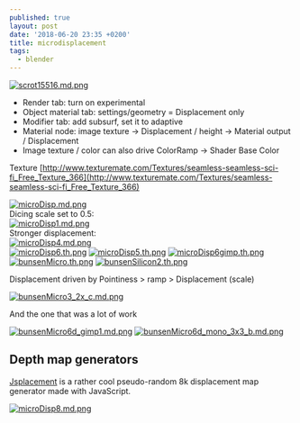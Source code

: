 ```yaml
---
published: true
layout: post
date: '2018-06-20 23:35 +0200'
title: microdisplacement
tags:
  - blender
---
```

[![scrot15516.md.png](https://cdn.scrot.moe/images/2018/06/20/scrot15516.md.png)](https://scrot.moe/image/9tzd0)

- Render tab: turn on experimental
- Object material tab: settings/geometry = Displacement only
- Modifier tab: add subsurf, set it to adaptive
- Material node: image texture -> Displacement / height -> Material output / Displacement
- Image texture / color can also drive ColorRamp -> Shader Base Color

Texture [http://www.texturemate.com/Textures/seamless-seamless-sci-fi_Free_Texture_366](http://www.texturemate.com/Textures/seamless-seamless-sci-fi_Free_Texture_366)

[![microDisp.md.png](https://cdn.scrot.moe/images/2018/06/20/microDisp.md.png)](https://scrot.moe/image/9tLaA)  
Dicing scale set to 0.5:  
[![microDisp1.md.png](https://cdn.scrot.moe/images/2018/06/21/microDisp1.md.png)](https://scrot.moe/image/9tMcL)  
Stronger displacement:  
[![microDisp4.md.png](https://cdn.scrot.moe/images/2018/06/21/microDisp4.md.png)](https://scrot.moe/image/9tIhp)  
[![microDisp6.th.png](https://cdn.scrot.moe/images/2018/06/21/microDisp6.th.png)](https://scrot.moe/image/9tmoW) [![microDisp5.th.png](https://cdn.scrot.moe/images/2018/06/21/microDisp5.th.png)](https://scrot.moe/image/9tcG3) [![microDisp6gimp.th.png](https://cdn.scrot.moe/images/2018/06/26/microDisp6gimp.th.png)](https://scrot.moe/image/9OzIL) [![bunsenMicro.th.png](https://cdn.scrot.moe/images/2018/06/26/bunsenMicro.th.png)](https://scrot.moe/image/9OK6A) [![bunsenSilicon2.th.png](https://cdn.scrot.moe/images/2018/06/26/bunsenSilicon2.th.png)](https://scrot.moe/image/9OG7b)

Displacement driven by Pointiness > ramp > Displacement (scale)

[![bunsenMicro3_2x_c.md.png](https://cdn.scrot.moe/images/2018/06/26/bunsenMicro3_2x_c.md.png)](https://scrot.moe/image/9OjK3)

And the one that was a lot of work

[![bunsenMicro6d_gimp1.md.png](https://cdn.scrot.moe/images/2018/06/27/bunsenMicro6d_gimp1.md.png)](https://scrot.moe/image/9Olqz)
[![bunsenMicro6d_mono_3x3_b.md.png](https://cdn.scrot.moe/images/2018/06/27/bunsenMicro6d_mono_3x3_b.md.png)](https://scrot.moe/image/9O7UQ)

## Depth map generators

[Jsplacement](https://windmillart.net/?p=jsplacement) is a rather cool pseudo-random 8k displacement map generator made with JavaScript.

[![microDisp8.md.png](https://cdn.scrot.moe/images/2018/06/21/microDisp8.md.png)](https://scrot.moe/image/9tsWZ)
